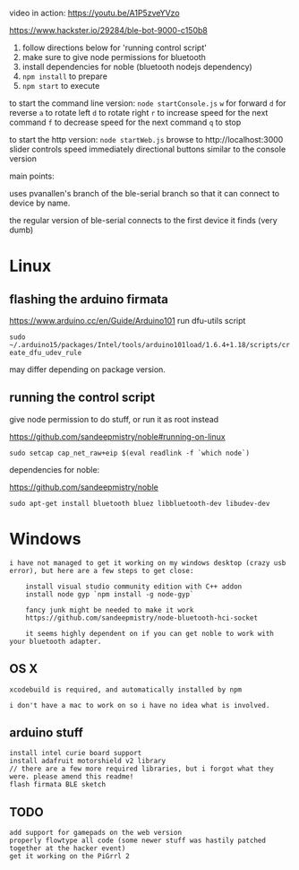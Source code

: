 video in action: https://youtu.be/A1P5zveYVzo

https://www.hackster.io/29284/ble-bot-9000-c150b8

1. follow directions below for 'running control script'
 1. make sure to give node permissions for bluetooth
 1. install dependencies for noble (bluetooth nodejs dependency)
1. `npm install` to prepare
1. `npm start` to execute

to start the command line version: `node startConsole.js`
  `w` for forward
  `d` for reverse
  `a` to rotate left
  `d` to rotate right
  `r` to increase speed for the next command
  `f` to decrease speed for the next command
  `q` to stop

to start the http version: `node startWeb.js`
  browse to http://localhost:3000
  slider controls speed immediately
  directional buttons similar to the console version

main points:

uses pvanallen's branch of the ble-serial branch so that it can connect to device by name.

the regular version of ble-serial connects to the first device it finds (very dumb)

# Linux
## flashing the arduino firmata
https://www.arduino.cc/en/Guide/Arduino101 run dfu-utils script

`sudo ~/.arduino15/packages/Intel/tools/arduino101load/1.6.4+1.18/scripts/create_dfu_udev_rule`

may differ depending on package version.

## running the control script
give node permission to do stuff, or run it as root instead

https://github.com/sandeepmistry/noble#running-on-linux

``sudo setcap cap_net_raw+eip $(eval readlink -f `which node`)``

dependencies for noble:

https://github.com/sandeepmistry/noble

`sudo apt-get install bluetooth bluez libbluetooth-dev libudev-dev`


# Windows
	i have not managed to get it working on my windows desktop (crazy usb error), but here are a few steps to get close:

		install visual studio community edition with C++ addon
		install node gyp `npm install -g node-gyp`

		fancy junk might be needed to make it work
		https://github.com/sandeepmistry/node-bluetooth-hci-socket

		it seems highly dependent on if you can get noble to work with your bluetooth adapter.


## OS X
	xcodebuild is required, and automatically installed by npm

	i don't have a mac to work on so i have no idea what is involved.


## arduino stuff
	install intel curie board support
	install adafruit motorshield v2 library
	// there are a few more required libraries, but i forgot what they were. please amend this readme!
	flash firmata BLE sketch

## TODO
	add support for gamepads on the web version
	properly flowtype all code (some newer stuff was hastily patched together at the hacker event)
	get it working on the PiGrrl 2
